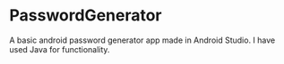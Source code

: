 # PasswordGenerator
A basic android password generator app made in Android Studio.  I have used Java for functionality.
